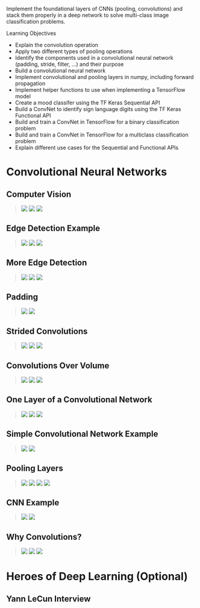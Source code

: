 Implement the foundational layers of CNNs (pooling, convolutions) and stack them properly in a deep network to solve multi-class image classification problems.

Learning Objectives
- Explain the convolution operation
- Apply two different types of pooling operations
- Identify the components used in a convolutional neural network (padding, stride, filter, ...) and their purpose
- Build a convolutional neural network
- Implement convolutional and pooling layers in numpy, including forward propagation
- Implement helper functions to use when implementing a TensorFlow model
- Create a mood classifer using the TF Keras Sequential API
- Build a ConvNet to identify sign language digits using the TF Keras Functional API
- Build and train a ConvNet in TensorFlow for a binary classification problem
- Build and train a ConvNet in TensorFlow for a multiclass classification problem
- Explain different use cases for the Sequential and Functional APIs


# Convolutional Neural Networks

## Computer Vision

> <img src="./images/w01-01-Computer_Vision/img_2023-03-31_22-43-08.png">
> <img src="./images/w01-01-Computer_Vision/img_2023-04-01_09-44-37.png">
> <img src="./images/w01-01-Computer_Vision/img_2023-04-01_09-44-38.png">

## Edge Detection Example

> <img src="./images/w01-02-Edge_Detection_Example/img_2023-04-01_09-45-59.png">
> <img src="./images/w01-02-Edge_Detection_Example/img_2023-04-01_09-46-01.png">
> <img src="./images/w01-02-Edge_Detection_Example/img_2023-04-01_09-46-03.png">

## More Edge Detection

> <img src="./images/w01-03-More_Edge_Detection/img_2023-04-01_09-46-23.png">
> <img src="./images/w01-03-More_Edge_Detection/img_2023-04-01_09-46-24.png">
> <img src="./images/w01-03-More_Edge_Detection/img_2023-04-01_09-46-26.png">

## Padding

> <img src="./images/w01-04-Padding/img_2023-04-01_09-46-39.png">
> <img src="./images/w01-04-Padding/img_2023-04-01_09-46-41.png">

## Strided Convolutions

> <img src="./images/w01-05-Strided_Convolutions/img_2023-04-01_09-46-55.png">
> <img src="./images/w01-05-Strided_Convolutions/img_2023-04-01_09-46-58.png">
> <img src="./images/w01-05-Strided_Convolutions/img_2023-04-01_09-47-00.png">

## Convolutions Over Volume

> <img src="./images/w01-06-Convolutions_Over_Volume/img_2023-04-01_09-47-12.png">
> <img src="./images/w01-06-Convolutions_Over_Volume/img_2023-04-01_09-47-13.png">
> <img src="./images/w01-06-Convolutions_Over_Volume/img_2023-04-01_09-47-15.png">

## One Layer of a Convolutional Network

> <img src="./images/w01-07-One_Layer_of_a_Convolutional_Network/img_2023-04-01_09-47-26.png">
> <img src="./images/w01-07-One_Layer_of_a_Convolutional_Network/img_2023-04-01_09-47-27.png">
> <img src="./images/w01-07-One_Layer_of_a_Convolutional_Network/img_2023-04-01_09-47-29.png">

## Simple Convolutional Network Example

> <img src="./images/w01-08-Simple_Convolutional_Network_Example/img_2023-04-01_09-47-41.png">
> <img src="./images/w01-08-Simple_Convolutional_Network_Example/img_2023-04-01_09-47-43.png">

## Pooling Layers

> <img src="./images/w01-09-Pooling_Layers/img_2023-04-01_09-47-56.png">
> <img src="./images/w01-09-Pooling_Layers/img_2023-04-01_09-47-59.png">
> <img src="./images/w01-09-Pooling_Layers/img_2023-04-01_09-48-01.png">
> <img src="./images/w01-09-Pooling_Layers/img_2023-04-01_09-48-03.png">

## CNN Example

> <img src="./images/w01-10-CNN_Example/img_2023-04-01_09-48-29.png">
> <img src="./images/w01-10-CNN_Example/img_2023-04-01_09-48-31.png">

## Why Convolutions?

> <img src="./images/w01-11-Why_Convolutions/img_2023-04-01_09-48-46.png">
> <img src="./images/w01-11-Why_Convolutions/img_2023-04-01_09-48-48.png">
> <img src="./images/w01-11-Why_Convolutions/img_2023-04-01_09-48-49.png">

# Heroes of Deep Learning (Optional)

## Yann LeCun Interview